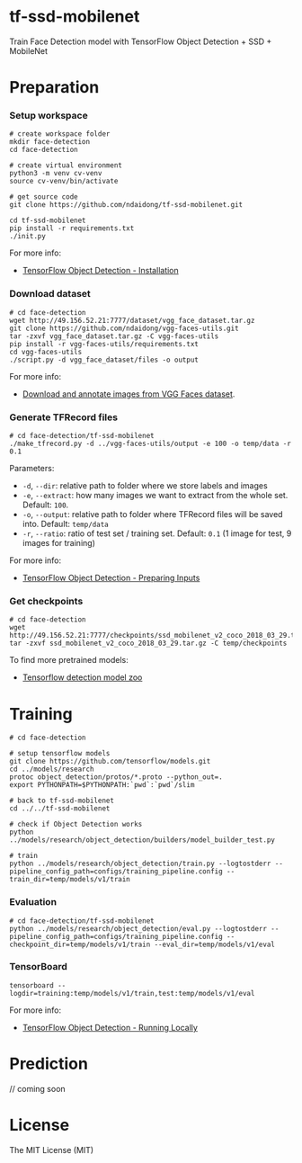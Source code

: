 # tf-ssd-mobilenet
Train Face Detection model with TensorFlow Object Detection + SSD + MobileNet


# Preparation

### Setup workspace

```
# create workspace folder
mkdir face-detection
cd face-detection

# create virtual environment
python3 -m venv cv-venv
source cv-venv/bin/activate

# get source code
git clone https://github.com/ndaidong/tf-ssd-mobilenet.git

cd tf-ssd-mobilenet
pip install -r requirements.txt
./init.py

```

For more info:

- [TensorFlow Object Detection - Installation](https://github.com/tensorflow/models/blob/master/research/object_detection/g3doc/installation.md)



### Download dataset


```
# cd face-detection
wget http://49.156.52.21:7777/dataset/vgg_face_dataset.tar.gz
git clone https://github.com/ndaidong/vgg-faces-utils.git
tar -zxvf vgg_face_dataset.tar.gz -C vgg-faces-utils
pip install -r vgg-faces-utils/requirements.txt
cd vgg-faces-utils
./script.py -d vgg_face_dataset/files -o output
```

For more info:

- [Download and annotate images from VGG Faces dataset](https://github.com/ndaidong/vgg-faces-utils#usage).


### Generate TFRecord files

```
# cd face-detection/tf-ssd-mobilenet
./make_tfrecord.py -d ../vgg-faces-utils/output -e 100 -o temp/data -r 0.1

```

Parameters:

- `-d`, `--dir`: relative path to folder where we store labels and images
- `-e`, `--extract`: how many images we want to extract from the whole set. Default: `100`.
- `-o`, `--output`: relative path to folder where TFRecord files will be saved into. Default: `temp/data`
- `-r`, `--ratio`: ratio of test set / training set. Default: `0.1` (1 image for test, 9 images for training)

For more info:

- [TensorFlow Object Detection - Preparing Inputs](https://github.com/tensorflow/models/blob/master/research/object_detection/g3doc/using_your_own_dataset.md)


### Get checkpoints

```
# cd face-detection
wget http://49.156.52.21:7777/checkpoints/ssd_mobilenet_v2_coco_2018_03_29.tar.gz
tar -zxvf ssd_mobilenet_v2_coco_2018_03_29.tar.gz -C temp/checkpoints
```

To find more pretrained models:

- [Tensorflow detection model zoo](https://github.com/tensorflow/models/blob/master/research/object_detection/g3doc/detection_model_zoo.md)


# Training


```
# cd face-detection

# setup tensorflow models
git clone https://github.com/tensorflow/models.git
cd ../models/research
protoc object_detection/protos/*.proto --python_out=.
export PYTHONPATH=$PYTHONPATH:`pwd`:`pwd`/slim

# back to tf-ssd-mobilenet
cd ../../tf-ssd-mobilenet

# check if Object Detection works
python ../models/research/object_detection/builders/model_builder_test.py

# train
python ../models/research/object_detection/train.py --logtostderr --pipeline_config_path=configs/training_pipeline.config --train_dir=temp/models/v1/train
```

### Evaluation


```
# cd face-detection/tf-ssd-mobilenet
python ../models/research/object_detection/eval.py --logtostderr --pipeline_config_path=configs/training_pipeline.config --checkpoint_dir=temp/models/v1/train --eval_dir=temp/models/v1/eval

```


### TensorBoard

```
tensorboard --logdir=training:temp/models/v1/train,test:temp/models/v1/eval
```

For more info:

- [TensorFlow Object Detection - Running Locally](https://github.com/tensorflow/models/blob/master/research/object_detection/g3doc/running_locally.md)


# Prediction


// coming soon


# License

The MIT License (MIT)


